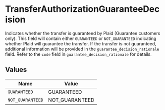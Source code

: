 # TransferAuthorizationGuaranteeDecision

Indicates whether the transfer is guaranteed by Plaid (Guarantee customers only). This field will contain either `GUARANTEED` or `NOT_GUARANTEED` indicating whether Plaid will guarantee the transfer. If the transfer is not guaranteed, additional information will be provided in the `guarantee_decision_rationale` field. Refer to the `code` field in `guarantee_decision_rationale` for details.


## Values

| Name             | Value            |
| ---------------- | ---------------- |
| `GUARANTEED`     | GUARANTEED       |
| `NOT_GUARANTEED` | NOT_GUARANTEED   |